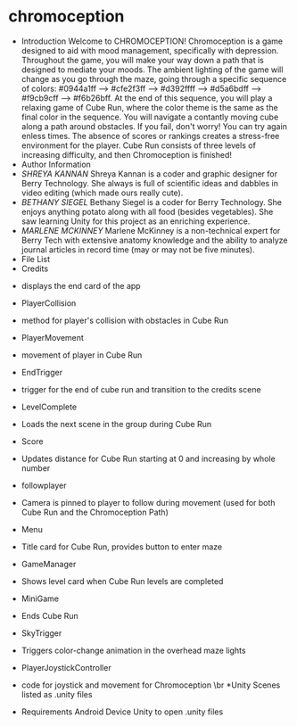 # chromoception
 * Introduction
 Welcome to CHROMOCEPTION! Chromoception is a game designed to aid with mood management, specifically with depression. Throughout the game, you will make your way down a path that is designed to mediate your moods. The ambient lighting of the game will change as you go through the maze, going through a specific sequence of colors: #0944a1ff --> #cfe2f3ff --> #d392ffff --> #d5a6bdff --> #f9cb9cff --> #f6b26bff.
 At the end of this sequence, you will play a relaxing game of Cube Run, where the color theme is the same as the final color in the sequence. You will navigate a contantly moving cube along a path around obstacles. If you fail, don't worry! You can try again enless times. The absence of scores or rankings creates a stress-free environment for the player. Cube Run consists of three levels of increasing difficulty, and then Chromoception is finished!
 * Author Information
 * *SHREYA KANNAN*
 Shreya Kannan is a coder and graphic designer for Berry Technology. She always is full of scientific ideas and dabbles in video editing (which made ours really cute).
 * *BETHANY SIEGEL*
 Bethany Siegel is a coder for Berry Technology. She enjoys anything potato along with all food (besides vegetables). She saw learning Unity for this project as an enriching experience.
 * *MARLENE MCKINNEY*
 Marlene McKinney is a non-technical expert for Berry Tech with extensive anatomy knowledge and the ability to analyze journal articles in record time (may or may not be five minutes).
* File List
* Credits
- displays the end card of the app
* PlayerCollision
- method for player's collision with obstacles in Cube Run
* PlayerMovement
- movement of player in Cube Run
* EndTrigger
- trigger for the end of cube run and transition to the credits scene
* LevelComplete
- Loads the next scene in the group during Cube Run
* Score
- Updates distance for Cube Run starting at 0 and increasing by whole number
* followplayer
- Camera is pinned to player to follow during movement (used for both Cube Run and the Chromoception Path)
* Menu
- Title card for Cube Run, provides button to enter maze
* GameManager
- Shows level card when Cube Run levels are completed
* MiniGame
- Ends Cube Run
* SkyTrigger
- Triggers color-change animation in the overhead maze lights
* PlayerJoystickController
- code for joystick and movement for Chromoception
\br *Unity Scenes listed as .unity files
 * Requirements
 Android Device
 Unity to open .unity files
 
